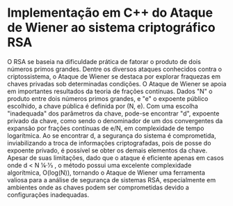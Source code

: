 # Implementação em C++ do Ataque de Wiener ao sistema criptográfico RSA
  
O RSA se baseia na dificuldade prática de fatorar o produto de dois números primos grandes. Dentre os diversos ataques conhecidos contra o criptossistema, o Ataque de Wiener se destaca por explorar fraquezas em chaves privadas sob determinadas condições. O Ataque de Wiener se apoia em importantes resultados da teoria de frações contínuas. Dados "N" o produto entre dois números primos grandes, e "e" o expoente público escolhido, a chave pública é definida por (N, e). Com uma escolha "inadequada" dos parâmetros da chave, pode-se encontrar "d", expoente privado da chave, como sendo o denominador de um dos convergentes da expansão por frações contínuas de e/N, em complexidade de tempo logarítmica. Ao se encontrar d, a segurança do sistema é comprometida, inviabilizando a troca de informações criptografadas, pois de posse do expoente privado, é possível se obter os demais elementos da chave. Apesar de suas limitações, dado que o ataque é eficiente apenas em casos onde d < N ¼·1⁄3 , o método possui uma excelente complexidade algorítmica, O(log(N)), tornando o Ataque de Wiener uma ferramenta valiosa para a análise de segurança de sistemas RSA, especialmente em ambientes onde as chaves podem ser comprometidas devido a configurações inadequadas.
